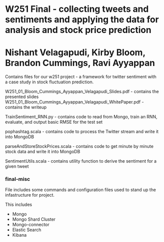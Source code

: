 # W251 Final - collecting tweets and sentiments and applying the data for analysis and stock price prediction
# Nishant Velagapudi, Kirby Bloom, Brandon Cummings, Ravi Ayyappan

Contains files for our w251 project - a framework for twitter sentiment with a case study in stock fluctuation prediction.

W251_01_Bloom_Cummings_Ayyappan_Velagapudi_Slides.pdf - contains the presented slides
W251_01_Bloom_Cummings_Ayyappan_Velagapudi_WhitePaper.pdf - contains the writeup  

TrainSentiment_RNN.py - contains code to read from Mongo, train an RNN, evaluate, and output basic RMSE for the test set

pophashtag.scala - contains code to process the Twitter stream and write it into MongoDB  

parseAndStoreStockPrices.scala - contains code to get minute by minute stock data and write it into MongoDB  

SentimentUtils.scala - contains utility function to derive the sentiment for a given tweet  




### final-misc

File includes some commands and configuration files used to stand up the infastructure for project.

This includes
* Mongo
* Mongo Shard Cluster
* Mongo-connector
* Elastic Search
* Kibana
